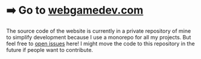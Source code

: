 # ➡️ Go to [webgamedev.com](https://webgamedev.com)

The source code of the website is currently in a private repository of mine to simplify development because I use a monorepo for all my projects. But feel free to [open issues](https://github.com/verekia/webgamedev/issues) here! I might move the code to this repository in the future if people want to contribute.
